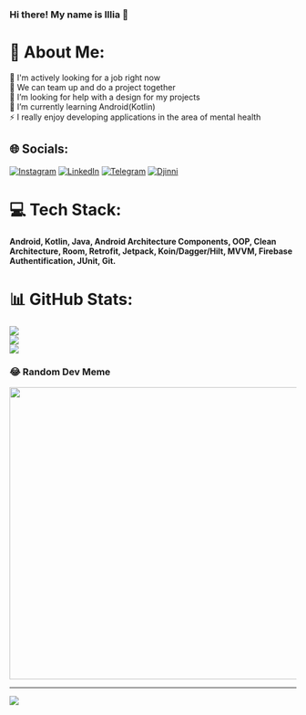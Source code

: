 ### Hi there! My name is Illia 👋

<!--
**greemoid/greemoid** is a ✨ _special_ ✨ repository because its `README.md` (this file) appears on your GitHub profile.

Here are some ideas to get you started:

- 🔭 I’m currently working on ...
- 🌱 I’m currently learning ...
- 👯 I’m looking to collaborate on ...
- 🤔 I’m looking for help with ...
- 💬 Ask me about ...
- 📫 How to reach me: ...
- 😄 Pronouns: ...
- ⚡ Fun fact: ...
-->


# 💫 About Me:
🔭 I'm actively looking for a job right now<br>👯 We can team up and do a project together<br>🤝 I’m looking for help with a design for my projects<br>🌱 I’m currently learning Android(Kotlin)<br>⚡ I really enjoy developing applications in the area of mental health


## 🌐 Socials:
[![Instagram](https://img.shields.io/badge/Instagram-%23E4405F.svg?logo=Instagram&logoColor=white)](https://instagram.com/greemoid) [![LinkedIn](https://img.shields.io/badge/LinkedIn-%230077B5.svg?logo=linkedin&logoColor=white)](https://linkedin.com/in/illiapalamarchuk)  [![Telegram](https://img.shields.io/badge/Telegram-%230077B5.svg?logo=telegram&logoColor=white)](https://t.me/illiapalamarchuk)  [![Djinni](https://img.shields.io/badge/Djinni-%230077B5.svg?logo=Djinni&logoColor=white)](https://djinni.co/q/0ddfd8bbe3/)  

# 💻 Tech Stack:
**Android, Kotlin, Java, Android Architecture Components, OOP, Clean Architecture, Room, Retrofit, Jetpack, Koin/Dagger/Hilt, MVVM, Firebase Authentification, JUnit, Git.**
# 📊 GitHub Stats:
![](https://github-readme-stats.vercel.app/api?username=greemoid&theme=dark&hide_border=false&include_all_commits=true&count_private=true)<br/>
![](https://github-readme-streak-stats.herokuapp.com/?user=greemoid&theme=dark&hide_border=false)<br/>
![](https://github-readme-stats.vercel.app/api/top-langs/?username=greemoid&theme=dark&hide_border=false&include_all_commits=true&count_private=true&layout=compact)

### 😂 Random Dev Meme
<img src="https://random-memer.herokuapp.com/" width="512px"/>

---
[![](https://visitcount.itsvg.in/api?id=greemoid&label=Profile%20Views&color=0&icon=5&pretty=true)](https://visitcount.itsvg.in)
